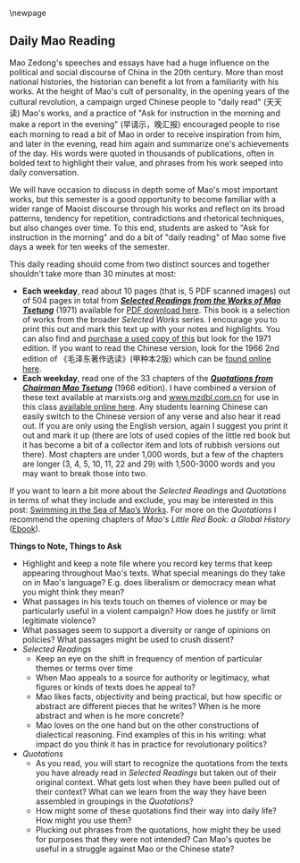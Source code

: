 \newpage

## Daily Mao Reading

Mao Zedong's speeches and essays have had a huge influence on the political and social discourse of China in the 20th century. More than most national histories, the historian can benefit a lot from a familiarity with his works. At the height of Mao's cult of personality, in the opening years of the cultural revolution, a campaign urged Chinese people to "daily read" (天天读) Mao's works, and a practice of "Ask for instruction in the morning and make a report in the evening" (早请示，晚汇报) encouraged people to rise each morning to read a bit of Mao in order to receive inspiration from him, and later in the evening, read him again and summarize one's achievements of the day. His words were quoted in thousands of publications, often in bolded text to highlight their value, and phrases from his work seeped into daily conversation. 

We will have occasion to discuss in depth some of Mao's most important works, but this semester is a good opportunity to become familiar with a wider range of Maoist discourse through his works and reflect on its broad patterns, tendency for repetition, contradictions and rhetorical techniques, but also changes over time. To this end, students are asked to "Ask for instruction in the morning" and do a bit of "daily reading" of Mao some five days a week for ten weeks of the semester. 

This daily reading should come from two distinct sources and together shouldn't take more than 30 minutes at most: 

- **Each weekday**, read about 10 pages (that is, 5 PDF scanned images) out of 504 pages in total from **[*Selected Readings from the Works of Mao Tsetung*](https://www.marxists.org/reference/archive/mao/selected-works/mao-selectedreadings-1971.pdf)** (1971) available for [PDF download here](https://www.marxists.org/reference/archive/mao/selected-works/mao-selectedreadings-1971.pdf). This book is a selection of works from the broader *Selected Works* series. I encourage you to print this out and mark this text up with your notes and highlights.  You can also find and [purchase a used copy of this](https://www.bookfinder.com/search/?st=sr&ac=qr&mode=basic&author=&title=Selected+Readings+from+the+Works+of+Mao+Tsetung&isbn=&lang=en&destination=gb&currency=GBP&binding=*&keywords=&publisher=&min_year=&max_year=&minprice=&maxprice=&classic=off) but look for the 1971 edition. If you want to read the Chinese version, look for the 1966 2nd edition of 《毛泽东著作选读》(甲种本2版) which can be [found online here](http://www.mzdbl.com.cn/maoxuan/%E6%AF%9B%E6%B3%BD%E4%B8%9C%E8%91%97%E4%BD%9C%E9%80%89%E8%AF%BB%EF%BC%88%E7%94%B2%E7%A7%8D%E6%9C%AC%EF%BC%892%E7%89%88.pdf).
- **Each weekday**, read one of the 33 chapters of the **[*Quotations from Chairman Mao Tsetung*](https://muninn.net/modules/mo3337/quotes/)** (1966 edition). I have combined a version of these text available at marxists.org and www.mzdbl.com.cn for use in this class [available online here](https://muninn.net/modules/mo3337/quotes/). Any students learning Chinese can easily switch to the Chinese version of any verse and also hear it read out. If you are only using the English version, again I suggest you print it out and mark it up (there are lots of used copies of the little red book but it has become a bit of a collector item and lots of rubbish versions out there). Most chapters are under 1,000 words, but a few of the chapters are longer (3, 4, 5, 10, 11, 22 and 29) with 1,500-3000 words and you may want to break those into two.


If you want to learn a bit more about the *Selected Readings* and *Quotations* in terms of what they include and exclude, you may be interested in this post: [Swimming in the Sea of Mao’s Works](https://froginawell.net/frog/2024/08/a-few-notes-on-works-by-mao/). For more on the *Quotations* I recommend the opening chapters of *Mao's Little Red Book: a Global History* ([Ebook](https://library.st-andrews.ac.uk/record=b3053036~S5)).

**Things to Note, Things to Ask**

- Highlight and keep a note file where you record key terms that keep appearing throughout Mao's texts. What special meanings do they take on in Mao's language? E.g. does liberalism or democracy mean what you might think they mean?
- What passages in his texts touch on themes of violence or may be particularly useful in a violent campaign? How does he justify or limit legitimate violence?
- What passages seem to support a diversity or range of opinions on policies? What passages might be used to crush dissent?
- *Selected Readings* 
    - Keep an eye on the shift in frequency of mention of particular themes or terms over time
    - When Mao appeals to a source for authority or legitimacy, what figures or kinds of texts does he appeal to?
    - Mao likes facts, objectivity and being practical, but how specific or abstract are different pieces that he writes? When is he more abstract and when is he more concrete?
    - Mao loves on the one hand but on the other constructions of dialectical reasoning. Find examples of this in his writing: what impact do you think it has in practice for revolutionary politics?
- *Quotations*
    - As you read, you will start to recognize the quotations from the texts you have already read in *Selected Readings* but taken out of their original context. What gets lost when they have been pulled out of their context? What can we learn from the way they have been assembled in groupings in the *Quotations*?
    - How might some of these quotations find their way into daily life? How might you use them?
    - Plucking out phrases from the quotations, how might they be used for purposes that they were not intended? Can Mao's quotes be useful in a struggle against Mao or the Chinese state?
    
